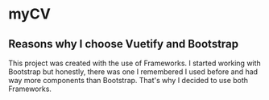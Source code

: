 # myCV

## Reasons why I choose Vuetify and Bootstrap 

This project was created with the use of Frameworks. I started working with Bootstrap but honestly, there was one I remembered I used before and had way more components than Bootstrap. That's why I decided to use both Frameworks.
